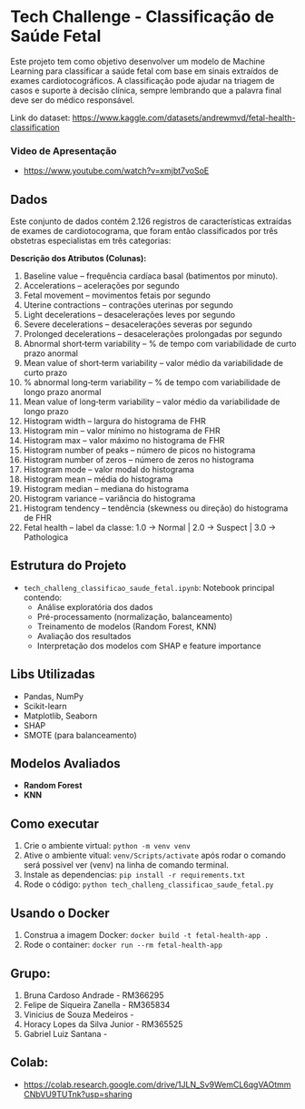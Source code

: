 # Tech Challenge - Classificação de Saúde Fetal

Este projeto tem como objetivo desenvolver um modelo de Machine Learning para classificar a saúde fetal com base em sinais extraídos de exames cardiotocográficos. A classificação pode ajudar na triagem de casos e suporte à decisão clínica, sempre lembrando que a palavra final deve ser do médico responsável.

Link do dataset: https://www.kaggle.com/datasets/andrewmvd/fetal-health-classification

### Video de Apresentação

- https://www.youtube.com/watch?v=xmjbt7voSoE 

## Dados

Este conjunto de dados contém 2.126 registros de características extraídas de exames de cardiotocograma, que foram então classificados por três obstetras especialistas em três categorias:

**Descrição dos Atributos (Colunas):**

1. Baseline value – frequência cardíaca basal (batimentos por minuto).
2. Accelerations – acelerações por segundo
3. Fetal movement – movimentos fetais por segundo
4. Uterine contractions – contrações uterinas por segundo
5. Light decelerations – desacelerações leves por segundo
6. Severe decelerations – desacelerações severas por segundo
7. Prolonged decelerations – desacelerações prolongadas por segundo
8. Abnormal short‑term variability – % de tempo com variabilidade de curto prazo anormal
9. Mean value of short‑term variability – valor médio da variabilidade de curto prazo
10. % abnormal long‑term variability – % de tempo com variabilidade de longo prazo anormal
11. Mean value of long‑term variability – valor médio da variabilidade de longo prazo
12. Histogram width – largura do histograma de FHR
13. Histogram min – valor mínimo no histograma de FHR
14. Histogram max – valor máximo no histograma de FHR
15. Histogram number of peaks – número de picos no histograma
16. Histogram number of zeros – número de zeros no histograma
17. Histogram mode – valor modal do histograma
18. Histogram mean – média do histograma
19. Histogram median – mediana do histograma
20. Histogram variance – variância do histograma
21. Histogram tendency – tendência (skewness ou direção) do histograma de FHR
22. Fetal health – label da classe: 1.0 → Normal | 2.0 → Suspect | 3.0 → Pathologica

## Estrutura do Projeto

- `tech_challeng_classificao_saude_fetal.ipynb`: Notebook principal contendo:
  - Análise exploratória dos dados
  - Pré-processamento (normalização, balanceamento)
  - Treinamento de modelos (Random Forest, KNN)
  - Avaliação dos resultados
  - Interpretação dos modelos com SHAP e feature importance

## Libs Utilizadas

- Pandas, NumPy
- Scikit-learn
- Matplotlib, Seaborn
- SHAP
- SMOTE (para balanceamento)

## Modelos Avaliados

- **Random Forest**
- **KNN**

## Como executar

1. Crie o ambiente virtual: ``python -m venv venv``
2. Ative o ambiente vitual: ``venv/Scripts/activate`` após rodar o comando será possivel ver (venv) na linha de comando terminal.
3. Instale as dependencias: ``pip install -r requirements.txt``
4. Rode o código: ``python tech_challeng_classificao_saude_fetal.py``

## Usando o Docker
1. Construa a imagem Docker: ``docker build -t fetal-health-app .``
2. Rode o container: ``docker run --rm fetal-health-app``

## Grupo:

1.  Bruna Cardoso Andrade - RM366295
2.  Felipe de Siqueira Zanella - RM365834
3.  Vinicius de Souza Medeiros -
4.  Horacy Lopes da Silva Junior - RM365525
5.  Gabriel Luiz Santana -

## Colab:
- https://colab.research.google.com/drive/1JLN_Sv9WemCL6qgVAOtmmCNbVU9TUTnk?usp=sharing